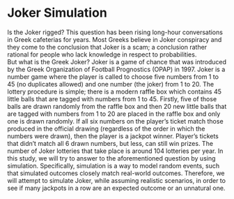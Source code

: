 # Joker Simulation

Is the Joker rigged? This question has been rising long-hour conversations in Greek cafeterias for years. Most Greeks believe in Joker conspiracy and they come to the conclusion that Joker is a scam; a conclusion rather rational for people who lack knowledge in respect to probabilities.    
But what is the Greek Joker? Joker is a game of chance that was introduced by the Greek Organization of Football Prognostics (OPAP) in 1997. Joker is a number game where the player is called to choose five numbers from 1 to 45 (no duplicates allowed) and one number (the joker) from 1 to 20. The lottery procedure is simple; there is a modern raffle box which contains 45 little balls that are tagged with numbers from 1 to 45. Firstly, five of those balls are drawn randomly from the raffle box and then 20 new little balls that are tagged with numbers from 1 to 20 are placed in the raffle box and only one is drawn randomly. If all six numbers on the player’s ticket match those produced in the official drawing (regardless of the order in which the numbers were drawn), then the player is a jackpot winner. Player’s tickets that didn’t match all 6 drawn numbers, but less, can still win prizes. The number of Joker lotteries that take place is around 104 lotteries per year. 
In this study, we will try to answer to the aforementioned question by using simulation. Specifically, simulation is a way to model random events, such that simulated outcomes closely match real-world outcomes. Therefore, we will attempt to simulate Joker, while assuming realistic scenarios, in order to see if many jackpots in a row are an expected outcome or an unnatural one. 

